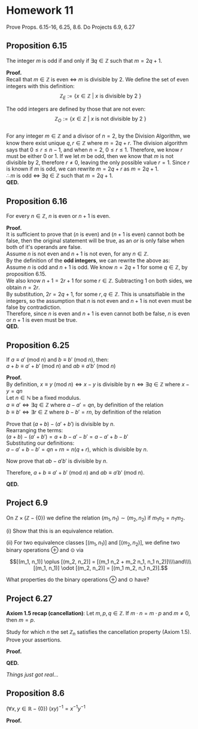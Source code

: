 # Homework 11
Prove Props. 6.15-16, 6.25, 8.6. Do Projects 6.9, 6.27

## Proposition 6.15
The integer $m$ is odd if and only if $\exists q\in\mathbb{Z}$ such that $m=2q+1$.  

**Proof.**  
Recall that $m\in\mathbb{Z}$ is even $\iff$ $m$ is divisible by $2$.  We define the set of even integers with this definition:  
$$\mathbb{Z}_E:=\{x\in\mathbb{Z} \text{ | } x \text{ is divisible by 2 }\}$$  

The odd integers are defined by those that are not even:  
$$\mathbb{Z}_O:=\{x\in\mathbb{Z} \text{ | } x \text{ is not divisible by 2 }\}$$  
For any integer $m\in\mathbb{Z}$ and a divisor of $n=2$, by the Division Algorithm, we know there exist unique $q,r\in\mathbb{Z}$ where $m=2q+r$. The division algorithm says that $0\leq r\leq n-1$, and when $n=2$, $0\leq r \leq 1$. Therefore, we know $r$ must be either $0 \text{ or } 1$. If we let $m$ be odd, then we know that $m$ is not divisible by $2$, therefore $r\neq 0$, leaving the only possible value $r=1$. Since $r$ is known if $m$ is odd, we can rewrite $m=2q+r$ as $m=2q+1$.  
$\therefore m$ is odd $\iff$ $\exists q\in\mathbb{Z}$ such that $m=2q+1$.  
**QED.**  



## Proposition 6.16
For every $n\in \mathbb{Z}$, $n$ is even or $n+1$ is even.  

**Proof.**  
It is sufficient to prove that ($n$ is even) and ($n+1$ is even) cannot both be false, then the original statement will be true, as an $or$ is only false when both of it's operands are false.  
Assume $n$ is not even and $n+1$ is not even, for any $n\in\mathbb{Z}$.  
By the definition of the **odd integers**, we can rewrite the above as:  
Assume $n$ is odd and $n+1$ is odd.  We know $n=2q+1$ for some $q\in\mathbb{Z}$, by proposition 6.15.  
We also know $n+1=2r+1$ for some $r\in\mathbb{Z}$. Subtracting $1$ on both sides, we obtain $n=2r$.  
By substitution, $2r=2q+1$, for some $r, q\in\mathbb{Z}$. This is unsatsifiable in the integers, so the assumption that $n$ is not even and $n+1$ is not even must be false by contradiction.   
Therefore, since $n$ is even and $n+1$ is even cannot both be false, $n$ is even or $n+1$ is even must be true.  
**QED.**  

## Proposition 6.25
If $a\equiv a' \text{ (mod } n \text{)}$ and $b\equiv b' \text{ (mod } n \text{)}$, then:  
$a+b\equiv a'+b'\text{ (mod } n \text{)} \text{ and } ab\equiv a'b' \text{ (mod } n \text{)}$  

**Proof.**  
By definition, $x\equiv y \text{ (mod } n \text{)} \iff x-y \text{ is divisible by n} \iff \exists q \in \mathbb{Z} \text{ where } x-y = qn$  
Let $n\in\mathbb{N}$ be a fixed modulus.  
$a\equiv a'\iff \exists q \in \mathbb{Z} \text{ where } a-a' = qn$, by definition of the relation  
$b\equiv b'\iff \exists r \in \mathbb{Z} \text{ where } b-b' = rn$, by definition of the relation  

Prove that $(a+b)-(a'+b')$ is divisible by $n$.  
Rearranging the terms:  
$(a+b)-(a'+b')=a+b-a'-b'=a-a'+b-b'$  
Substituting our definitions:  
$a-a'+b-b'=qn+rn=n(q+r)$, which is divisible by $n$.  

Now prove that $ab-a'b'$ is divisible by $n$.  


Therefore, $a+b\equiv a'+b'\text{ (mod } n \text{)} \text{ and } ab\equiv a'b' \text{ (mod } n \text{)}$.  

**QED.**  

## Project 6.9
On $\mathbb{Z} \times (\mathbb{Z} - \{0\})$ we define the relation $(m_1, n_1) \sim (m_2, n_2)$ if $m_1 n_2 = n_1 m_2$.

(i) Show that this is an equivalence relation.

(ii) For two equivalence classes $[(m_1, n_1)]$ and $[(m_2, n_2)]$, we define two binary operations $\oplus$ and $\odot$ via

$$[(m_1, n_1)] \oplus [(m_2, n_2)] = [(m_1 n_2 + m_2 n_1, n_1 n_2)]\\\\and\\\\ [(m_1, n_1)] \odot [(m_2, n_2)] = [(m_1 m_2, n_1 n_2)].$$

What properties do the binary operations $\oplus$ and $\odot$ have?


## Project 6.27
**Axiom 1.5 recap (cancellation)**: Let $m,p,q\in\mathbb{Z}$. If $m\cdot n = m\cdot p$ and $m\neq 0$, then $m=p$.  

Study for which $n$ the set $\mathbb{Z}_n$ satisfies the cancellation property (Axiom 1.5). Prove your assertions.  


**Proof.**  

**QED.**  


*Things just got real...*  
## Proposition 8.6  
$(\forall x,y\in\mathbb{R}-\{0\}) \text{ }\text{ } (xy)^{-1}=x^{-1}y^{-1}$  

**Proof.**  